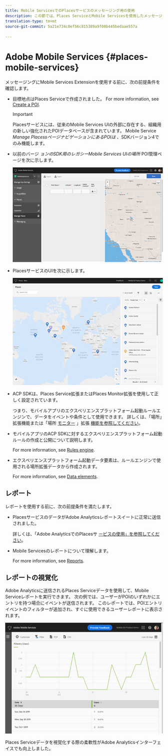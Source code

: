 ```yaml
---
title: Mobile ServicesでのPlacesサービスのメッセージング用の使用
description: この節では、Places ServiceとMobile Servicesを使用したメッセージングの使用方法を示します。
translation-type: tm+mt
source-git-commit: 5a21e734c0ef56c815389a9f08b445bedaae557a

---
```



# Adobe Mobile Services {#places-mobile-services}

メッセージングにMobile Services Extensionを使用する前に、次の前提条件を確認します。

* 目標地点はPlaces Serviceで作成されました。 For more information, see [Create a POI](/help/poi-mgmt-ui/create-a-poi-ui.md).

   >[!IMPORTANT]
   >
   >Placesサービスには、従来のMobile Services UIの外部に存在する、組織用の新しい強化されたPOIデータベースが含まれています。 Mobile Service *Manage PlacessページナビゲーションにあるPOIは* 、SDKバージョン4でのみ機能します。

* 以前のバージ *ョンのSDK用のレガシーMobile Services UIの場所* POI管理ページを次に示します。

   ![レガシーUI](/help/assets/legacy-location-v4-ui.png)

* PlacesサービスのUIを次に示します。

   ![PlacesサービスPOI管理UI](/help/assets/places-ui.png)

* ACP SDKは、Places Service拡張またはPlaces Monitor拡張を使用して正しく設定されています。

   つまり、モバイルアプリのエクスペリエンスプラットフォーム起動ルールエンジンで、データをイベントや条件として使用できます。 詳しくは、「場所」拡張機能または「場所 [モニター](/help/places-ext-aep-sdks/places-extension/places-extension.md) 」拡張 [機能を参照してください](/help/places-ext-aep-sdks/places-monitor-extension/using-places-monitor-extension.md)。

* モバイルアプリのACP SDKに対するエクスペリエンスプラットフォーム起動ルールの作成と公開について説明します。

   For more information, see [Rules engine](https://aep-sdks.gitbook.io/docs/using-mobile-extensions/mobile-core/rules-engine).

* エクスペリエンスプラットフォーム起動データ要素は、ルールエンジンで使用される場所拡張データから作成されます。

   For more information, see [Data elements](https://aep-sdks.gitbook.io/docs/using-mobile-extensions/mobile-core/rules-engine#data-elements).

## レポート

レポートを使用する前に、次の前提条件を満たします。

* PlacesサービスのデータがAdobe Analyticsレポートスイートに正常に送信されました。

   詳しくは、「Adobe AnalyticsでのPlacesサ [ービスの使用」を参照してください](/help/use-places-with-other-solutions/places-adobe-analytics/use-places-adobe-analytics.md)。

* Mobile Servicesのレポートについて理解します。

   For more information, see [Reports](https://docs.adobe.com/content/help/en/mobile-services/using/reports-ug/usage.html).

## レポートの視覚化

Adobe Analyticsに送信されるPlaces Serviceデータを使用して、Mobile Serviceレポートを実行できます。 次の例では、ユーザーがPOIのいずれかにエントリを持つ場合にイベントが送信されます。 このレポートでは、POIエントリイベントのフィルターが追加され、すぐに使用できるユーザーレポートに表示されます。

![レポートの視覚化](/help/assets/report-visualize.png)

Places Serviceデータを視覚化する際の柔軟性がAdobe Analyticsインターフェイスでも向上しました。

